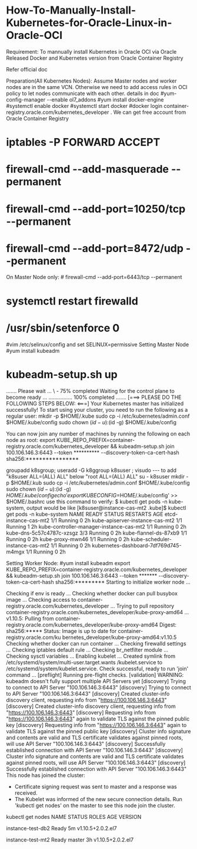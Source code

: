 # How-To-Manually-Install-Kubernetes-for-Oracle-Linux-in-Oracle-OCI
Requirement:
To mannually install Kubernetes in Oracle OCI via Oracle Released Docker and Kubernetes version from Oracle Container Registry

Refer official doc 



Preparation(All Kubernetes Nodes):
Assume Master nodes and worker nodes are in the same VCN. Otherwise we need to add access rules in OCI policy to let nodes communicate with each other. details in doc
#yum-config-manager --enable ol7_addons
#yum install docker-engine
#systemctl enable docker
#systemctl start docker
#docker login container-registry.oracle.com/kubernetes_developer .  We can get free account from Oracle Container Registry 
# iptables -P FORWARD ACCEPT
# firewall-cmd --add-masquerade --permanent
# firewall-cmd --add-port=10250/tcp --permanent
# firewall-cmd --add-port=8472/udp --permanent
On Master Node only:  # firewall-cmd --add-port=6443/tcp --permanent
# systemctl restart firewalld
# /usr/sbin/setenforce 0
#vim /etc/selinux/config  and set SELINUX=permissive
Setting Master Node
#yum install kubeadm
# kubeadm-setup.sh up
.......
Please wait ...
\ - 75% completed
Waiting for the control plane to become ready ...
................
100% completed
.......
[===> PLEASE DO THE FOLLOWING STEPS BELOW: <===]
Your Kubernetes master has initialized successfully!
To start using your cluster, you need to run the following as a regular user:
  mkdir -p $HOME/.kube
  sudo cp -i /etc/kubernetes/admin.conf $HOME/.kube/config
  sudo chown $(id -u):$(id -g) $HOME/.kube/config

You can now join any number of machines by running the following on each node
as root:
  export KUBE_REPO_PREFIX=container-registry.oracle.com/kubernetes_developer && kubeadm-setup.sh join 100.106.146.3:6443 --token ********** --discovery-token-ca-cert-hash sha256:****************





groupadd k8sgroup; useradd -G k8ggroup k8suser ;
visudo --- to add "k8suser ALL=(ALL)       ALL" below "root ALL=(ALL)       ALL"
su - k8suser
mkdir -p $HOME/.kub
sudo cp -i /etc/kubernetes/admin.conf $HOME/.kube/config
sudo chown $(id -u):$(id -g) $HOME/.kube/config
echo 'export KUBECONFIG=$HOME/.kube/config' >> $HOME/.bashrc
use this command to verify: $ kubectl get pods -n kube-system, output would be like
[k8suser@instance-cas-mt2 .kube]$ kubectl get pods -n kube-system
NAME                                       READY     STATUS    RESTARTS   AGE
etcd-instance-cas-mt2                      1/1       Running   0          2h
kube-apiserver-instance-cas-mt2            1/1       Running   1          2h
kube-controller-manager-instance-cas-mt2   1/1       Running   0          2h
kube-dns-5c57c4787c-xzsgz                  3/3       Running   0          2h
kube-flannel-ds-87xb9                      1/1       Running   0          2h
kube-proxy-mwn46                           1/1       Running   0          2h
kube-scheduler-instance-cas-mt2            1/1       Running   0          2h
kubernetes-dashboard-7df769d745-m4mgx      1/1       Running   0          2h



 Setting Worker Node:
#yum install kubeadm
export KUBE_REPO_PREFIX=container-registry.oracle.com/kubernetes_developer && kubeadm-setup.sh join 100.106.146.3:6443 --token ******* --discovery-token-ca-cert-hash sha256:*********
Starting to initialize worker node ...

Checking if env is ready ...
Checking whether docker can pull busybox image ...
Checking access to container-registry.oracle.com/kubernetes_developer ...
Trying to pull repository container-registry.oracle.com/kubernetes_developer/kube-proxy-amd64 ...
v1.10.5: Pulling from container-registry.oracle.com/kubernetes_developer/kube-proxy-amd64
Digest: sha256:*****
Status: Image is up to date for container-registry.oracle.com/ku                                                                                          bernetes_developer/kube-proxy-amd64:v1.10.5
Checking whether docker can run container ...
Checking firewalld settings ...
Checking iptables default rule ...
Checking br_netfilter module ...
Checking sysctl variables ...
Enabling kubelet ...
Created symlink from /etc/systemd/system/multi-user.target.wants      /kubelet.service to /etc/systemd/system/kubelet.service.
Check successful, ready to run 'join' command ...
[preflight] Running pre-flight checks.
[validation] WARNING: kubeadm doesn't fully support multiple API Servers yet
[discovery] Trying to connect to API Server "100.106.146.3:6443"
[discovery] Trying to connect to API Server "100.106.146.3:6443"
[discovery] Created cluster-info discovery client, requesting info from "https://100.106.146.3:6443"
[discovery] Created cluster-info discovery client, requesting info from "https://100.106.146.3:6443"
[discovery] Requesting info from "https://100.106.146.3:6443" again to validate TLS against the pinned public key
[discovery] Requesting info from "https://100.106.146.3:6443" again to validate TLS against the pinned public key
[discovery] Cluster info signature and contents are valid and TLS certificate validates against pinned roots, will use API Server "100.106.146.3:6443"
[discovery] Successfully established connection with API Server     "100.106.146.3:6443"
[discovery] Cluster info signature and contents are valid and TLS certificate validates against pinned roots, will use API Server "100.106.146.3:6443"
[discovery] Successfully established connection with API Server     "100.106.146.3:6443"
This node has joined the cluster:
* Certificate signing request was sent to master and a response   was received.
* The Kubelet was informed of the new secure connection details.
Run 'kubectl get nodes' on the master to see this node join the   cluster.







kubectl get nodes
NAME               STATUS    ROLES     AGE       VERSION

instance-test-db2   Ready     <none>    5m        v1.10.5+2.0.2.el7

instance-test-mt2   Ready     master    3h        v1.10.5+2.0.2.el7




